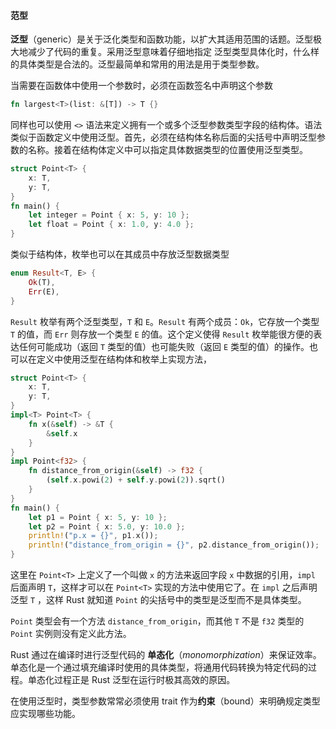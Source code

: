 #### 范型

**泛型**（generic）是关于泛化类型和函数功能，以扩大其适用范围的话题。泛型极大地减少了代码的重复。采用泛型意味着仔细地指定 泛型类型具体化时，什么样的具体类型是合法的。泛型最简单和常用的用法是用于类型参数。

当需要在函数体中使用一个参数时，必须在函数签名中声明这个参数<T>

```rust
fn largest<T>(list: &[T]) -> T {}
```

同样也可以使用 `<>` 语法来定义拥有一个或多个泛型参数类型字段的结构体。语法类似于函数定义中使用泛型。首先，必须在结构体名称后面的尖括号中声明泛型参数的名称。接着在结构体定义中可以指定具体数据类型的位置使用泛型类型。

```rust
struct Point<T> {
    x: T,
    y: T,
}
fn main() {
    let integer = Point { x: 5, y: 10 };
    let float = Point { x: 1.0, y: 4.0 };
}
```

类似于结构体，枚举也可以在其成员中存放泛型数据类型

```rust
enum Result<T, E> {
    Ok(T),
    Err(E),
}
```

`Result` 枚举有两个泛型类型，`T` 和 `E`。`Result` 有两个成员：`Ok`，它存放一个类型 `T` 的值，而 `Err` 则存放一个类型 `E` 的值。这个定义使得 `Result` 枚举能很方便的表达任何可能成功（返回 `T` 类型的值）也可能失败（返回 `E` 类型的值）的操作。也可以在定义中使用泛型在结构体和枚举上实现方法，

```rust
struct Point<T> {
    x: T,
    y: T,
}
impl<T> Point<T> {
    fn x(&self) -> &T {
        &self.x
    }
}
impl Point<f32> {
    fn distance_from_origin(&self) -> f32 {
        (self.x.powi(2) + self.y.powi(2)).sqrt()
    }
}
fn main() {
    let p1 = Point { x: 5, y: 10 };
    let p2 = Point { x: 5.0, y: 10.0 };
    println!("p.x = {}", p1.x());
    println!("distance_from_origin = {}", p2.distance_from_origin());
}

```

这里在 `Point<T>` 上定义了一个叫做 `x` 的方法来返回字段 `x` 中数据的引用，`impl` 后面声明 `T`，这样才可以在 `Point<T>` 实现的方法中使用它了。在 `impl` 之后声明泛型 `T` ，这样 Rust 就知道 `Point` 的尖括号中的类型是泛型而不是具体类型。

`Point` 类型会有一个方法 `distance_from_origin`，而其他 `T` 不是 `f32` 类型的 `Point` 实例则没有定义此方法。

Rust 通过在编译时进行泛型代码的 **单态化**（*monomorphization*）来保证效率。单态化是一个通过填充编译时使用的具体类型，将通用代码转换为特定代码的过程。单态化过程正是 Rust 泛型在运行时极其高效的原因。

在使用泛型时，类型参数常常必须使用 trait 作为**约束**（bound）来明确规定类型应实现哪些功能。